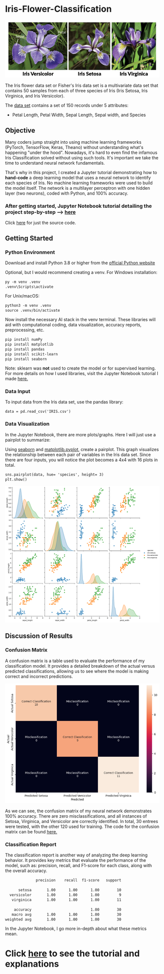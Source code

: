 # Iris-Flower-Classification

![[Iris Flowers]|100](assets/iris_flowers.png)

The Iris flower data set or Fisher's Iris data set is a multivariate data set that contains 50 samples from each of three species of Iris (Iris Setosa, Iris Virginica, and Iris Versicolor).

The [data set](IRIS.csv) contains a set of 150 records under 5 attributes:
- Petal Length, Petal Width, Sepal Length, Sepal width, and Species

## Objective

Many coders jump straight into using machine learning frameworks (PyTorch, TensorFlow, Keras, Theano) without understanding what's happening "under the hood". Nowadays, it's hard to even find the infamous Iris Classification solved without using such tools. It's important we take the time to understand neural network fundamentals.

That's why in this project, I created a Jupyter tutorial demonstrating how to **hand-code** a deep learning model that uses a neural network to identify each species of Iris. No machine learning frameworks were used to build the model itself. The network is a multilayer perceptron with one hidden layer (two neurons), coded with Python, and 100% accuracy.

### After getting started, Jupyter Notebook tutorial detailing the project step-by-step --> [**here**](iris_classification.ipynb)
Click [here](iris_classification_NN.py) for just the source code.

## Getting Started
### Python Environment
Download and install Python 3.8 or higher from the [official Python website](https://www.python.org/downloads/)

Optional, but I would recommend creating a venv. For Windows installation:
```
py -m venv .venv
.venv\Scripts\activate
```
For Unix/macOS:
```
python3 -m venv .venv
source .venv/bin/activate
```

Now install the necessary AI stack in the venv terminal. These libraries will aid with computational coding, data visualization, accuracy reports, preprocessing, etc.
```
pip install numPy
pip install matplotlib
pip install pandas
pip install scikit-learn
pip install seaborn
```
Note: sklearn was **not** used to create the model or for supervised learning. For more details on how I used libraries, visit the Jupyter Notebook tutorial I made [here.](iris_classification.ipynb)

### Data Input
To input data from the Iris data set, use the pandas library:
```
data = pd.read_csv('IRIS.csv')
```

### Data Visualization
In the Jupyter Notebook, there are more plots/graphs. Here I will just use a pairplot to summarize:

Using [seaborn](https://seaborn.pydata.org) and [matplotlib.pyplot](https://matplotlib.org), create a pairplot. This graph visualizes the relationship between each pair of variables in the Iris data set. Since there are four inputs, you will notice the plot becomes a 4x4 with 16 plots in total.
```
sns.pairplot(data, hue= 'species', height= 3)
plt.show()
```
![iris_pairplot](assets/pairplot.png)

## Discussion of Results
### Confusion Matrix
A confusion matrix is a table used to evaluate the performance of my classification model. It provides a detailed breakdown of the actual versus predicted classifications, allowing us to see where the model is making correct and incorrect predictions.

![iris_confusionMatrix](assets/confusion_matrix.png)

As we can see, the confusion matrix of my neural network demonstrates 100% accuracy. There are zero misclassifications, and all instances of Setosa, Virginica, and Versicolor are correctly identified. In total, 30 entrees were tested, with the other 120 used for training. The code for the confusion matrix can be found [here.](iris_classification.ipynb)

### Classification Report
The classification report is another way of analyzing the deep learning behavior. It provides key metrics that evaluate the performance of the model, such as: precision, recall, and F1-score for each class, along with the overall accuracy.
```
              precision    recall  f1-score   support

      setosa       1.00      1.00      1.00        10
  versicolor       1.00      1.00      1.00         9
   virginica       1.00      1.00      1.00        11

    accuracy                           1.00        30
   macro avg       1.00      1.00      1.00        30
weighted avg       1.00      1.00      1.00        30
```
In the Jupyter Notebook, I go more in-depth about what these metrics mean.

# Click [here](iris_classification.ipynb) to see the tutorial and explanations


